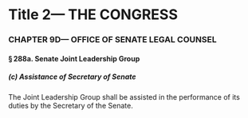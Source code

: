 
# Title 2— THE CONGRESS
### CHAPTER 9D— OFFICE OF SENATE LEGAL COUNSEL
#### § 288a. Senate Joint Leadership Group
##### (c) Assistance of Secretary of Senate

The Joint Leadership Group shall be assisted in the performance of its duties by the Secretary of the Senate.
